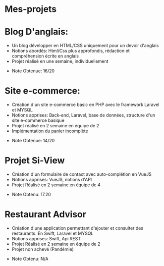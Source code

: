 # Mes-projets

# Blog D'anglais: 

* Un blog développer en HTML/CSS uniquement pour un devoir d'anglais
* Notions abordés: Html/Css plus approfondis, rédaction et compréhension écrite en anglais
* Projet réalisé en une semaine, individuellement
- Note Obtenue: 16/20

# Site e-commerce:

* Création d'un site e-commerce basic en PHP avec le framework Laravel et MYSQL
* Notions apprises: Back-end, Laravel, base de données, structure d'un site e-commerce basique
* Projet réalisé en 2 semaine en équipe de 2
* Implémentation du panier incomplète
- Note Obtenue: 14/20

# Projet Si-View

* Création d'un formulaire de contact avec auto-complétion en VueJS
* Notions apprises: VueJS, notions d'API 
* Projet Réalisé en 2 semaine en équipe de 4
- Note Obtenu: 17.20

# Restaurant Advisor

* Création d'une application permettant d'ajouter et consulter des restaurants. En Swift, Laravel et MYSQL
* Notions apprises: Swift, Api REST
* Projet Réalisé en 2 semaine en équipe de 2
* Projet non achevé (Pandémie)
- Note Obtenu: N/A 
